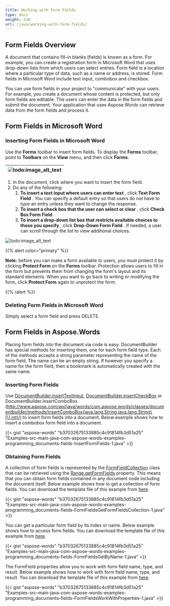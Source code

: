 ```yaml
---
title: Working with Form Fields
type: docs
weight: 210
url: /java/working-with-form-fields/
---
```


## **Form Fields Overview**
A document that contains fill-in blanks (fields) is known as a form. For example, you can create a registration form in Microsoft Word that uses drop-down lists from which users can select entries. Form field is a location where a particular type of data, such as a name or address, is stored. Form fields in Microsoft Word include text input, combobox and checkbox.

You can use form fields in your project to "communicate" with your users. For example, you create a document whose content is protected, but only form fields are editable. The users can enter the data in the form fields and submit the document. Your application that uses Aspose.Words can retrieve data from the form fields and process it.
## **Form Fields in Microsoft Word**
### **Inserting Form Fields in Microsoft Word**
Use the **Forms** toolbar to insert form fields. To display the **Forms** toolbar, point to **Toolbars** on the **View** menu, and then click **Forms**. 

|![todo:image_alt_text](http://i.imgur.com/9ggObES.png)|
| :- |


1. In the document, click where you want to insert the form field.
1. Do any of the following:
   1. **To insert a text input where users can enter text** , click **Text Form Field** . You can specify a default entry so that users do not have to type an entry unless they want to change the response.
   1. **To insert a check box that the user can select or clear** , click **Check Box Form Field** .
   1. **To insert a drop-down list box that restricts available choices to those you specify** , click **Drop-Down Form Field** . If needed, a user can scroll through the list to view additional choices. 

![todo:image_alt_text](http://i.imgur.com/QvsQC5W.png)

{{% alert color="primary" %}} 

**Note:** before you can make a form available to users, you must protect it by clicking **Protect Form** on the **Forms** toolbar. Protection allows users to fill in the form but prevents them from changing the form's layout and its standard elements. When you want to go back to writing or modifying the form, click **Protect Form** again to unprotect the form.

{{% /alert %}}
### **Deleting Form Fields in Microsoft Word**
Simply select a form field and press DELETE.
## **Form Fields in Aspose.Words**
Placing form fields into the document via code is easy. DocumentBuilder has special methods for inserting them, one for each form field type. Each of the methods accepts a string parameter representing the name of the form field. The name can be an empty string. If however you specify a name for the form field, then a bookmark is automatically created with the same name.
### **Inserting Form Fields**
Use [DocumentBuilder.insertTextInput](http://www.aspose.com/api/java/words/com.aspose.words/classes/documentbuilder/methods/insertTextInput\(java.lang.String,int,java.lang.String,java.lang.String,int\)/)**,** [DocumentBuilder.insertCheckBox](http://www.aspose.com/api/java/words/com.aspose.words/classes/documentbuilder/methods/insertCheckBox\(java.lang.String,boolean,int\)/) or DocumentBuilder.insertComboBox (http://www.aspose.com/api/java/words/com.aspose.words/classes/documentbuilder/methods/insertComboBox(java.lang.String,java.lang.String\[\],int)/) to insert form fields into a document. Below example shows how to insert a combobox form field into a document.

{{< gist "aspose-words" "b37032675133885c4c91814fb3d51a25" "Examples-src-main-java-com-aspose-words-examples-programming_documents-fields-InsertFormFields-1.java" >}}
### **Obtaining Form Fields**
A collection of form fields is represented by the [FormFieldCollection](http://www.aspose.com/api/java/words/com.aspose.words/classes/FormFieldCollection) class that can be retrieved using the [Range.getFormFields](http://www.aspose.com/api/java/words/com.aspose.words/classes/range/methods/getFormFields\(\)/) property. This means that you can obtain form fields contained in any document node including the document itself. Below example shows how to get a collection of form fields. You can download the template file of this example from [here](https://github.com/aspose-words/Aspose.Words-for-Java/blob/master/Examples/src/main/resources/com/aspose/words/examples/programming_documents/fields/FormFieldsGetFormFieldsCollection/FormFields.doc).

{{< gist "aspose-words" "b37032675133885c4c91814fb3d51a25" "Examples-src-main-java-com-aspose-words-examples-programming_documents-fields-FormFieldsGetFormFieldsCollection-1.java" >}}

You can get a particular form field by its index or name. Below example shows how to access form fields. You can download the template file of this example from [here](https://github.com/aspose-words/Aspose.Words-for-Java/blob/master/Examples/src/main/resources/com/aspose/words/examples/programming_documents/fields/FormFieldsGetByName/FormFields.doc).

{{< gist "aspose-words" "b37032675133885c4c91814fb3d51a25" "Examples-src-main-java-com-aspose-words-examples-programming_documents-fields-FormFieldsGetByName-1.java" >}}

The FormField properties allow you to work with form field name, type, and result. Below example shows how to work with form field name, type, and result. You can download the template file of this example from [here](https://github.com/aspose-words/Aspose.Words-for-Java/blob/master/Examples/src/main/resources/com/aspose/words/examples/programming_documents/fields/FormFieldsWorkWithProperties/FormFields.doc).

{{< gist "aspose-words" "b37032675133885c4c91814fb3d51a25" "Examples-src-main-java-com-aspose-words-examples-programming_documents-fields-FormFieldsWorkWithProperties-1.java" >}}
